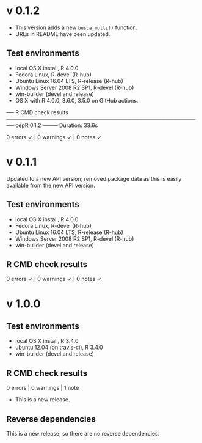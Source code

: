 # v 0.1.2

- This version adds a new `busca_multi()` function. 
- URLs in README have been updated.

## Test environments
* local OS X install, R 4.0.0
* Fedora Linux, R-devel (R-hub)
* Ubuntu Linux 16.04 LTS, R-release (R-hub)
* Windows Server 2008 R2 SP1, R-devel (R-hub)
* win-builder (devel and release)
* OS X with R 4.0.0, 3.6.0, 3.5.0 on GitHub actions.

── R CMD check results ──────────────────────────────────────────────────── cepR 0.1.2 ────
Duration: 33.6s

0 errors ✓ | 0 warnings ✓ | 0 notes ✓


# v 0.1.1

Updated to a new API version; removed package data as this is easily available from the new API version.

## Test environments
* local OS X install, R 4.0.0
* Fedora Linux, R-devel (R-hub)
* Ubuntu Linux 16.04 LTS, R-release (R-hub)
* Windows Server 2008 R2 SP1, R-devel (R-hub)
* win-builder (devel and release)

## R CMD check results

0 errors ✓ | 0 warnings ✓ | 0 notes ✓


# v 1.0.0

## Test environments
* local OS X install, R 3.4.0
* ubuntu 12.04 (on travis-ci), R 3.4.0
* win-builder (devel and release)

## R CMD check results

0 errors | 0 warnings | 1 note

* This is a new release.

## Reverse dependencies

This is a new release, so there are no reverse dependencies.
